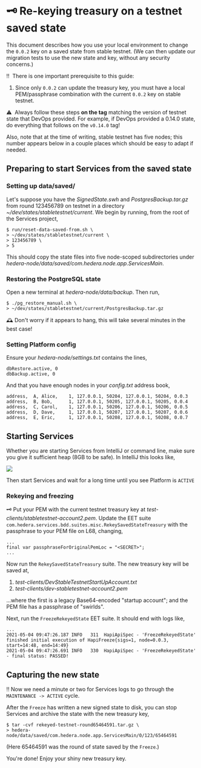 # :old_key: Re-keying treasury on a testnet saved state

This document describes how you use your local environment to
change the `0.0.2` key on a saved state from stable testnet.
(We can then update our migration tests to use the new state
and key, without any security concerns.)

:bangbang:&nbsp; There is one important prerequisite to this guide:

1. Since only `0.0.2` can update the treasury key, you must
   have a local PEM/passphrase combination with the current
   `0.0.2` key on stable testnet.

:warning:&nbsp; Always follow these steps **on the tag** matching
the version of testnet state that DevOps provided. For example, if
DevOps provided a 0.14.0 state, do everything that follows on the
`v0.14.0` tag!

Also, note that at the time of writing, stable testnet has five nodes;
this number appears below in a couple places which should be easy to
adapt if needed.

## Preparing to start Services from the saved state

### Setting up data/saved/

Let's suppose you have the _SignedState.swh_ and _PostgresBackup.tar.gz_
from round 123456789 on testnet in a directory
_~/dev/states/stabletestnet/current_. We begin by running, from the
root of the Services project,

```
$ run/reset-data-saved-from.sh \
> ~/dev/states/stabletestnet/current \
> 123456789 \
> 5
```

This should copy the state files into five node-scoped subdirectories under
_hedera-node/data/saved/com.hedera.node.app.ServicesMain_.

### Restoring the PostgreSQL state

Open a new terminal at _hedera-node/data/backup_. Then run,

```
$ ./pg_restore_manual.sh \
> ~/dev/states/stabletestnet/current/PostgresBackup.tar.gz
```

:mantelpiece_clock:&nbsp;Don't worry if it appears to hang,
this will take several minutes in the best case!

### Setting Platform config

Ensure your _hedera-node/settings.txt_ contains the lines,

```
dbRestore.active, 0
dbBackup.active, 0
```

And that you have enough nodes in your _config.txt_ address book,

```
address,  A, Alice,    1, 127.0.0.1, 50204, 127.0.0.1, 50204, 0.0.3
address,  B, Bob,      1, 127.0.0.1, 50205, 127.0.0.1, 50205, 0.0.4
address,  C, Carol,    1, 127.0.0.1, 50206, 127.0.0.1, 50206, 0.0.5
address,  D, Dave,     1, 127.0.0.1, 50207, 127.0.0.1, 50207, 0.0.6
address,  E, Eric,     1, 127.0.0.1, 50208, 127.0.0.1, 50208, 0.0.7
```

## Starting Services

Whether you are starting Services from IntelliJ or command line,
make sure you give it sufficient heap (8GB to be safe). In IntelliJ
this looks like,

![](../assets/VM-options-for-local-testnet-rekey.png)

Then start Services and wait for a long time until you see Platform
is `ACTIVE`

### Rekeying and freezing

:old_key:&nbsp;Put your PEM with the current testnet treasury key
at _test-clients/stabletestnet-account2.pem_. Update the EET suite
`com.hedera.services.bdd.suites.misc.RekeySavedStateTreasury` with
the passphrase to your PEM file on L68, changing,

```
...
final var passphraseForOriginalPemLoc = "<SECRET>";
...
```

Now run the `RekeySavedStateTreasury` suite. The new treasury key
will be saved at,

1. _test-clients/DevStableTestnetStartUpAccount.txt_
2. _test-clients/dev-stabletestnet-account2.pem_

...where the first is a legacy Base64-encoded "startup account"; and
the PEM file has a passphrase of "swirlds".

Next, run the `FreezeRekeyedState` EET suite. It should end with logs like,

```
...
2021-05-04 09:47:26.187 INFO   311  HapiApiSpec - 'FreezeRekeyedState' finished initial execution of HapiFreeze{sigs=1, node=0.0.3, start=14:48, end=14:49}
2021-05-04 09:47:26.691 INFO   330  HapiApiSpec - 'FreezeRekeyedState' - final status: PASSED!
```

## Capturing the new state

:bangbang:&nbsp;Now we need a minute or two for Services logs to go
through the `MAINTENANCE -> ACTIVE` cycle.

After the `Freeze` has written a new signed state to disk, you can
stop Services and archive the state with the new treasury key,

```
$ tar -cvf rekeyed-testnet-round65464591.tar.gz \
> hedera-node/data/saved/com.hedera.node.app.ServicesMain/0/123/65464591
```

(Here 65464591 was the round of state saved by the `Freeze`.)

You're done! Enjoy your shiny new treasury key.
